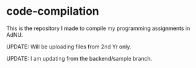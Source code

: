 # code-compilation

This is the repository I made to compile my programming assignments in AdNU.

UPDATE: Will be uploading files from 2nd Yr only.

UPDATE: I am updating from the backend/sample branch. 